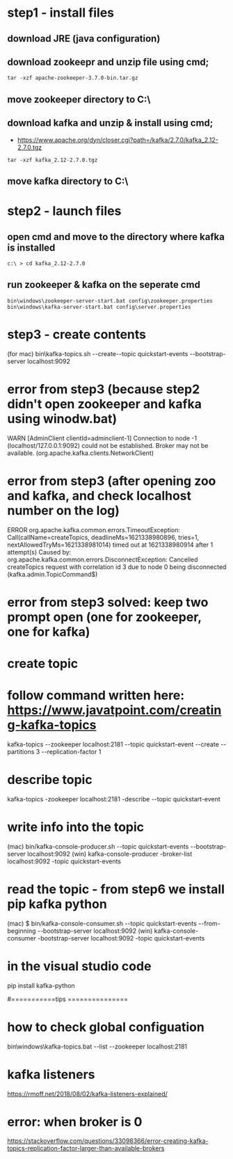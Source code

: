 # step1 - install files
## download JRE (java configuration)

## download zookeepr and unzip file using cmd; 
```
tar -xzf apache-zookeeper-3.7.0-bin.tar.gz
```
## move zookeeper directory to C:\

## download kafka and unzip & install using cmd;
- https://www.apache.org/dyn/closer.cgi?path=/kafka/2.7.0/kafka_2.12-2.7.0.tgz
```
tar -xzf kafka_2.12-2.7.0.tgz
```
##  move kafka directory to C:\

# step2 - launch files
## open cmd and move to the directory where kafka is installed
```
c:\ > cd kafka_2.12-2.7.0
```

## run zookeeper & kafka on the seperate cmd
```
bin\windows\zookeeper-server-start.bat config\zookeeper.properties
bin\windows\kafka-server-start.bat config\server.properties
```

# step3 - create contents
(for mac) bin\kafka-topics.sh --create--topic quickstart-events --bootstrap-server localhost:9092

# error from step3 (because step2 didn't open zookeeper and kafka using winodw.bat)
WARN [AdminClient clientId=adminclient-1] Connection to node -1 (localhost/127.0.0.1:9092) could not be established. Broker may not be available. (org.apache.kafka.clients.NetworkClient)

# error from step3 (after opening zoo and kafka, and check localhost number on the log)
ERROR org.apache.kafka.common.errors.TimeoutException: Call(callName=createTopics, deadlineMs=1621338980896, tries=1, nextAllowedTryMs=1621338981014) timed out at 1621338980914 after 1 attempt(s)
Caused by: org.apache.kafka.common.errors.DisconnectException: Cancelled createTopics request with correlation id 3 due to node 0 being disconnected (kafka.admin.TopicCommand$)

# error from step3 solved: keep two prompt open (one for zookeeper, one for kafka)

# create topic
# follow command written here: https://www.javatpoint.com/creating-kafka-topics
kafka-topics --zookeeper localhost:2181 --topic quickstart-event --create --partitions 3 --replication-factor 1

# describe topic
kafka-topics -zookeeper localhost:2181 -describe --topic quickstart-event

# write info into the topic
(mac) bin/kafka-console-producer.sh --topic quickstart-events --bootstrap-server localhost:9092
(win) kafka-console-producer -broker-list localhost:9092 -topic quickstart-events

# read the topic - from step6 we install pip kafka python
(mac) $ bin/kafka-console-consumer.sh --topic quickstart-events --from-beginning --bootstrap-server localhost:9092
(win) kafka-console-consumer -bootstrap-server localhost:9092 -topic quickstart-events

# in the visual studio code
pip install kafka-python


#===========tips ===============
# how to check global configuation
bin\windows\kafka-topics.bat --list --zookeeper localhost:2181

# kafka listeners
https://rmoff.net/2018/08/02/kafka-listeners-explained/

# error: when broker is 0 
https://stackoverflow.com/questions/33098366/error-creating-kafka-topics-replication-factor-larger-than-available-brokers
